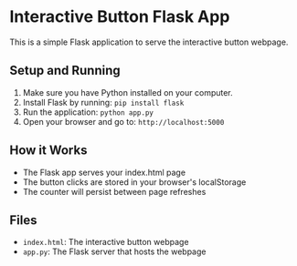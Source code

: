 # Interactive Button Flask App

This is a simple Flask application to serve the interactive button webpage.

## Setup and Running

1. Make sure you have Python installed on your computer.
2. Install Flask by running: `pip install flask`
3. Run the application: `python app.py`
4. Open your browser and go to: `http://localhost:5000`

## How it Works

- The Flask app serves your index.html page
- The button clicks are stored in your browser's localStorage
- The counter will persist between page refreshes

## Files

- `index.html`: The interactive button webpage
- `app.py`: The Flask server that hosts the webpage